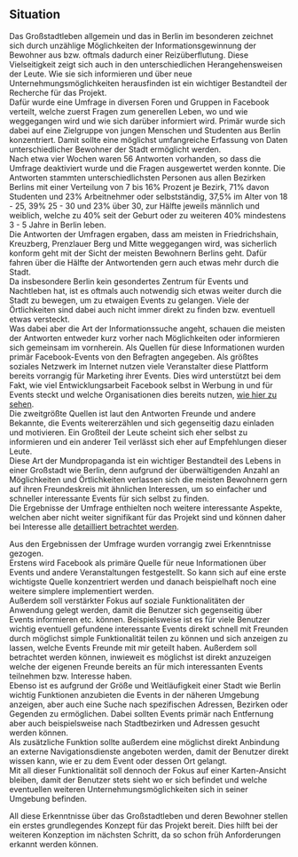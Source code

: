 ## Situation

Das Großstadtleben allgemein und das in Berlin im besonderen zeichnet sich durch unzählige Möglichkeiten der Informationsgewinnung der Bewohner aus bzw. oftmals dadurch einer Reizüberflutung. Diese Vielseitigkeit zeigt sich auch in den unterschiedlichen Herangehensweisen der Leute. Wie sie sich informieren und über neue Unternehmungsmöglichkeiten herausfinden ist ein wichtiger Bestandteil der Recherche für das Projekt.  
Dafür wurde eine Umfrage in diversen Foren und Gruppen in Facebook verteilt, welche zuerst Fragen zum generellen Leben, wo und wie weggegangen wird und wie sich darüber informiert wird. Primär wurde sich dabei auf eine Zielgruppe von jungen Menschen und Studenten aus Berlin konzentriert. Damit sollte eine  möglichst umfangreiche Erfassung von Daten unterschiedlicher Bewohner der Stadt ermöglicht werden.  
Nach etwa vier Wochen waren 56 Antworten vorhanden, so dass die Umfrage deaktiviert wurde und die Fragen ausgewertet werden konnte. Die Antworten stammten unterschiedlichsten Personen aus allen Bezirken Berlins mit einer Verteilung von 7 bis 16% Prozent je Bezirk, 71% davon Studenten und 23% Arbeitnehmer oder selbstständig, 37,5% im Alter von 18 - 25, 39% 25 - 30 und 23% über 30, zur Hälfte jeweils männlich und weiblich, welche zu 40% seit der Geburt oder zu weiteren 40% mindestens 3 - 5 Jahre in Berlin leben.  
Die Antworten der Umfragen ergaben, dass am meisten in Friedrichshain, Kreuzberg, Prenzlauer Berg und Mitte weggegangen wird, was sicherlich konform geht mit der Sicht der meisten Bewohnern Berlins geht. Dafür fahren über die Hälfte der Antwortenden gern auch etwas mehr durch die Stadt.  
Da insbesondere Berlin kein gesondertes Zentrum für Events und Nachtleben hat, ist es oftmals auch notwendig sich etwas weiter durch die Stadt zu bewegen, um zu etwaigen Events zu gelangen. Viele der Örtlichkeiten sind dabei auch nicht immer direkt zu finden bzw. eventuell etwas versteckt.  
Was dabei aber die Art der Informationssuche angeht, schauen die meisten der Antworten entweder kurz vorher nach Möglichkeiten oder informieren sich gemeinsam im vornherein. Als Quellen für diese Informationen wurden primär Facebook-Events von den Befragten angegeben. Als größtes soziales Netzwerk im Internet nutzen viele Veranstalter diese Plattform bereits vorrangig für Marketing ihrer Events. Dies wird unterstützt bei dem Fakt, wie viel Entwicklungsarbeit Facebook selbst in Werbung in und für Events steckt und welche Organisationen dies bereits nutzen, [wie hier zu sehen](https://developers.facebook.com/docs/adproviders).  
Die zweitgrößte Quellen ist laut den Antworten Freunde und andere Bekannte, die Events weitererzählen und sich gegenseitig dazu einladen und motivieren. Ein Großteil der Leute scheint sich eher selbst zu informieren und ein anderer Teil verlässt sich eher auf Empfehlungen dieser Leute.  
Diese Art der Mundpropaganda ist ein wichtiger Bestandteil des Lebens in einer Großstadt wie Berlin, denn aufgrund der überwältigenden Anzahl an Möglichkeiten und Örtlichkeiten verlassen sich die meisten Bewohnern gern auf ihren Freundeskreis mit ähnlichen Interessen, um so einfacher und schneller interessante Events für sich selbst zu finden.  
Die Ergebnisse der Umfrage enthielten noch weitere interessante Aspekte, welchen aber nicht weiter signifikant für das Projekt sind und können daher bei Interesse alle [detailliert betrachtet werden](https://docs.google.com/spreadsheets/d/1uSMLBJEq9DhXLsclMoMXd096bAS5bQj0uFRe4Tb85pM/edit?usp=sharing).

Aus den Ergebnissen der Umfrage wurden vorrangig zwei Erkenntnisse gezogen.  
Erstens wird Facebook als primäre Quelle für neue Informationen über Events und andere Veranstaltungen festgestellt. So kann sich auf eine erste wichtigste Quelle konzentriert werden und danach beispielhaft noch eine weitere simplere implementiert werden.  
Außerdem soll verstärkter Fokus auf soziale Funktionalitäten der Anwendung gelegt werden, damit die Benutzer sich gegenseitig über Events informieren etc. können. Beispielsweise ist es für viele Benutzer wichtig eventuell gefundene interessante Events direkt schnell mit Freunden durch möglichst simple Funktionalität teilen zu können und sich anzeigen zu lassen, welche Events Freunde mit mir geteilt haben. Außerdem soll betrachtet werden können, inwieweit es möglichst ist direkt anzuzeigen welche der eigenen Freunde bereits an für mich interessanten Events teilnehmen bzw. Interesse haben.  
Ebenso ist es aufgrund der Größe und Weitläufigkeit einer Stadt wie Berlin wichtig Funktionen anzubieten die Events in der näheren Umgebung anzeigen, aber auch eine Suche nach spezifischen Adressen, Bezirken oder Gegenden zu ermöglichen. Dabei sollten Events primär nach Entfernung aber auch beispielsweise nach Stadtbezirken und Adressen gesucht werden können.  
Als zusätzliche Funktion sollte außerdem eine möglichst direkt Anbindung an externe Navigationsdienste angeboten werden, damit der Benutzer direkt wissen kann, wie er zu dem Event oder dessen Ort gelangt.  
Mit all dieser Funktionalität soll dennoch der Fokus auf einer Karten-Ansicht bleiben, damit der Benutzer stets sieht wo er sich befindet und welche eventuellen weiteren Unternehmungsmöglichkeiten sich in seiner Umgebung befinden.

All diese Erkenntnisse über das Großstadtleben und deren Bewohner stellen ein erstes grundlegendes Konzept für das Projekt bereit. Dies hilft bei der weiteren Konzeption im nächsten Schritt, da so schon früh Anforderungen erkannt werden können.  
